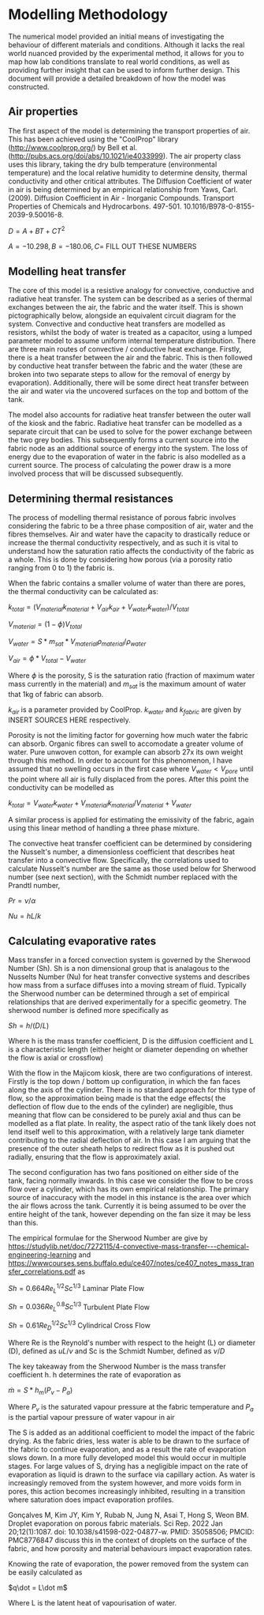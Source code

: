 # Modelling Methodology

The numerical model provided an initial means of investigating the behaviour of different materials and conditions. Although it lacks the real world nuanced provided by the experimental method, it allows for you to map how lab conditions translate to real world conditions, as well as providing further insight that can be used to inform further design. This document will provide a detailed breakdown of how the model was constructed.

## Air properties 

The first aspect of the model is determining the transport properties of air. This has been achieved using the "CoolProp" library (http://www.coolprop.org/) by Bell et al.  (http://pubs.acs.org/doi/abs/10.1021/ie4033999). The air property class uses this library, taking the dry bulb temperature (environmental temperature) and the local relative humidity to determine density, thermal conductivity and other critical attributes. The Diffusion Coefficient of water in air is being determined by an empirical relationship from Yaws, Carl. (2009). Diffusion Coefficient in Air - Inorganic Compounds. Transport Properties of Chemicals and Hydrocarbons. 497-501. 10.1016/B978-0-8155-2039-9.50016-8. 

$D = A + BT + CT^2$

$A = -10.298, B = -180.06, C =$ FILL OUT THESE NUMBERS


## Modelling heat transfer

The core of this model is a resistive analogy for convective, conductive and radiative heat transfer. The system can be described as a series of thermal exchanges between the air, the fabric and the water itself. This is shown pictographically below, alongside an equivalent circuit diagram for the system. Convective and conductive heat transfers are modelled as resistors, whilst the body of water is treated as a capacitor, using a lumped parameter model to assume uniform internal temperature distribution. There are three main routes of convective / conductive heat exchange. Firstly, there is a heat transfer between the air and the fabric. This is then followed by conductive heat transfer between the fabric and the water (these are broken into two separate steps to allow for the removal of energy by evaporation). Additionally, there will be some direct heat transfer between the air and water via the uncovered surfaces on the top and bottom of the tank. 

The model also accounts for radiative heat transfer between the outer wall of the kiosk and the fabric. Radiative heat transfer can be modelled as a separate circuit that can be used to solve for the power exchange between the two grey bodies. This subsequently forms a current source into the fabric node as an additional source of energy into the system. The loss of energy due to the evaporation of water in the fabric is also modelled as a current source. The process of calculating the power draw is a more involved process that will be discussed subsequently.


## Determining thermal resistances

The process of modelling thermal resistance of porous fabric involves considering the fabric to be a three phase composition of air, water and the fibres themselves. Air and water have the capacity to drastically reduce or increase the thermal conductivity respectively, and as such it is vital to understand how the saturation ratio affects the conductivity of the fabric as a whole. This is done by considering how porous (via a porosity ratio ranging from 0 to 1) the fabric is. 

When the fabric contains a smaller volume of water than there are pores, the thermal conductivity can be calculated as:

$k_{total} = (V_{material}k_{material} + V_{air}k_{air} + V_{water}k_{water})/V_{total}$

$V_{material} = (1-\phi)V_{total}$ 

$V_{water} = S*m_{sat}*V_{material}\rho_{material} / \rho_{water}$ 

$V_{air} = \phi *V_{total}-V_{water}$

Where $\phi$ is the porosity, S is the saturation ratio (fraction of maximum water mass currently in the material) and $m_{sat}$ is the maximum amount of water that 1kg of fabric can absorb.

$k_{air}$ is a parameter provided by CoolProp. $k_{water}$ and $k_{fabric}$ are given by INSERT SOURCES HERE respectively. 

Porosity is not the limiting factor for governing how much water the fabric can absorb. Organic fibres can swell to accomodate a greater volume of water. Pure unwoven cotton, for example can absorb 27x its own weight through this method. In order to account for this phenomenon, I have assumed that no swelling occurs in the first case where $V_{water} < V_{pore}$ until the point where all air is fully displaced from the pores. After this point the conductivity can be modelled as 

$k_{total} = V_{water}k_{water} + V_{material}k_{material} / V_{material} + V_{water}$

A similar process is applied for estimating the emissivity of the fabric, again using this linear method of handling a three phase mixture. 

The convective heat transfer coefficient can be determined by considering the Nusselt's number, a dimensionless coefficient that describes heat transfer into a convective flow. Specifically, the correlations used to calculate Nusselt's number are the same as those used below for Sherwood number (see next section), with the Schmidt number replaced with the Prandtl number,

$Pr = \nu/\alpha$

$Nu = hL/k$

## Calculating evaporative rates

Mass transfer in a forced convection system is governed by the Sherwood Number (Sh). Sh is a non dimensional group that is analagous to the Nusselts Number (Nu) for heat transfer convective systems and describes how mass from a surface diffuses into a moving stream of fluid. Typically the Sherwood number can be determined through a set of empirical relationships that are derived experimentally for a specific geometry. The sherwood number is defined more specifically as 

$Sh = h/(D/L)$

Where h is the mass transfer coefficient, D is the diffusion coefficient and L is a characteristic length (either height or diameter depending on whether the flow is axial or crossflow)

With the flow in the Majicom kiosk, there are two configurations of interest. Firstly is the top down / bottom up configuration, in which the fan faces along the axis of the cylinder. There is no standard approach for this type of flow, so the approximation being made is that the edge effects( the deflection of flow due to the ends of the cylinder) are negligible, thus meaning that flow can be considered to be purely axial and thus can be modelled as a flat plate. In reality, the aspect ratio of the tank likely does not lend itself well to this approximation, with a relatively large tank diameter contributing to the radial deflection of air. In this case I am arguing that the presence of the outer sheath helps to redirect flow as it is pushed out radially, ensuring that the flow is approximately axial.

The second configuration has two fans positioned on either side of the tank, facing normally inwards. In this case we consider the flow to be cross flow over a cylinder, which has its own empirical relationship. The primary source of inaccuracy with the model in this instance is the area over which the air flows across the tank. Currently it is being assumed to be over the entire height of the tank, however depending on the fan size it may be less than this.

The empirical formulae for the Sherwood Number are give by https://studylib.net/doc/7272115/4-convective-mass-transfer---chemical-engineering-learning and https://wwwcourses.sens.buffalo.edu/ce407/notes/ce407_notes_mass_transfer_correlations.pdf as 

$Sh = 0.664 Re_L^{1/2} Sc^{1/3}$ Laminar Plate Flow

$Sh = 0.036 Re_L^{0.8} Sc^{1/3}$ Turbulent Plate Flow

$Sh =  0.61 Re_D^{1/2} Sc^{1/3}$ Cylindrical Cross Flow 

Where Re is the Reynold's number with respect to the height (L) or diameter (D), defined as $uL/\nu$ and Sc is the Schmidt Number, defined as $\nu/D$

The key takeaway from the Sherwood Number is the mass transfer coefficient h. h determines the rate of evaporation as 

$\dot m = S*h_m(P_v - P_a)$

Where $P_v$ is the saturated vapour pressure at the fabric temperature and $P_a$ is the partial vapour pressure of water vapour in air

The S is added as an additional coefficient to model the impact of the fabric drying. As the fabric dries, less water is able to be drawn to the surface of the fabric to continue evaporation, and as a result the rate of evaporation slows down. In a more fully developed model this would occur in multiple stages. For large values of S, drying has a negligible impact on the rate of evaporation as liquid is drawn to the surface via capillary action. As water is increasingly removed from the system however, and more voids form in pores, this action becomes increasingly inhibited, resulting in a transition where saturation does impact evaporation profiles. 

Gonçalves M, Kim JY, Kim Y, Rubab N, Jung N, Asai T, Hong S, Weon BM. Droplet evaporation on porous fabric materials. Sci Rep. 2022 Jan 20;12(1):1087. doi: 10.1038/s41598-022-04877-w. PMID: 35058506; PMCID: PMC8776847 discuss this in the context of droplets on the surface of the fabric, and how porosity and material behaviours impact evaporation rates.

Knowing the rate of evaporation, the power removed from the system can be easily calculated as

$q\dot = L\dot m$

Where L is the latent heat of vapourisation of water.










